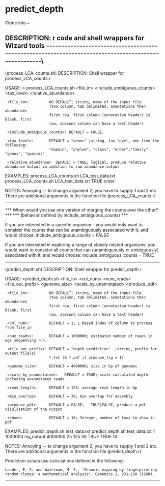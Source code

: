 predict_depth
=============
Clone into ~



DESCRIPTION: r code and shell wrappers for Wizard tools
----------------------------------------------------------------------------------------------------\
--------
(process_LCA_counts.sh)
DESCRIPTION: Shell wrapper for process_LCA_counts.r

USAGE: > process_LCA_counts.sh <file_in> <include_ambiguous_counts> <tax_level> <relative_abundance>

     <file_in>:         NO DEFAULT; string, name of the input file
                        (two column, tab delimited, annotations then abundances
                        first row, first column (annotation header) is blank, first
                        row, scecond column can have a text header)

     <include_ambiguous_counts>: DEFAULT = FALSE;

     <tax_level>:       DEFAULT = "genus" ;string, tax level, one from the following:
                        "domain", "phylum", "class", "order","family", "genus", "species"

     <relative_abundance>  DEFAULT = TRUE; logical, produce relative abundance output in addition to raw abundance output


EXAMPLES:  process_LCA_counts.sh LCA_test_data.txt
           process_LCA_counts.sh LCA_test_data.txt TRUE order

NOTES: Annoying -- to change argument 2, you have to supply 1 and 2 etc.
There are additional arguments in the function file (process_LCA_counts.r)

***                                                                      ***
*** When would you use one version of merging the counts over the other? ***
*** (behavior defined by include_ambiguous_counts)                       ***

  If you are interested in a specific organism - you would only want to consider
  the counts that can be unambiguously associated with it, and would choose:
  include_ambiguous_counts = FALSE

  If you are interested in exploring a range of closely related organisms, you
  would want to consider all counts that can (unambiguously or ambiguously)
  associated with it, and would choose:
  include_ambiguous_counts = TRUE

------------------------------------------------------------------------------------------------------------
(predict_depth.sh)
DESCRIPTION: Shell wrapper for predict_depth.r

USAGE: >predict_depth.sh <file_in> <col_num> <num_reads> <file_out_prefix> <genome_size> <coverage> <scale_by_unannotated> <produce_pdf> <show>

     <file_in>:         NO DEFAULT; string, name of the input file
                        (two column, tab delimited, annotations then abundances
                        first row, first column (annotation header) is blank, first
                        row, scecond column can have a text header)

     <col_num>:         DEFAULT = 1; 1 based index of column to process from file_in
     
     <num_reads>:       DEFAULT = 1000000; estimated number of reads in wgs sequencing run

     <file_out_prefix>: DEFAULT = "depth_prediction"  ;string, prefix for output file(s)
                        *.txt (& *.pdf if produce_fig = 1)

     <genome_size>:     DEFAULT = 4000000; size in bp of genomes
   
     <scale_by_unannotated>:   DEFAULT = TRUE; scale calculated depth including unannotated reads

     <read_length>:     DEFAULT = 125; average read length in bp

     <min_overlap>      DEFAULT = 30; min overlap for assembly

     <produce_pdf>:     DEFAULT = FALSE;   TRUE|FALSE, produce a pdf visulization of the output

     <show>:            DEFAULT = 10; Integer, number of taxa to show in pdf

EXAMPLES: predict_depth.sh test_data.txt 
          predict_depth.sh test_data.txt 1 1000000 my_output 4000000 25 125 30 TRUE TRUE 10

NOTES: Annoying -- to change argument 2, you have to supply 1 and 2 etc.
There are additional arguments in the function file (predict_depth.r)

Prediction values use calculations defined in the following:

    Lander, E. S. and Waterman, M. S., "Genomic mapping by fingerprinting
    random clones: a mathematical analysis", Genomics 2, 231-239 (1988).

------------------------------------------------------------------------------------------------------------
